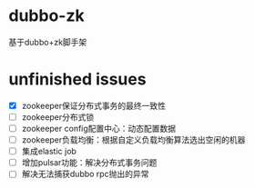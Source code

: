 # dubbo-zk
基于dubbo+zk脚手架


# unfinished issues
- [x] zookeeper保证分布式事务的最终一致性
- [ ] zookeeper分布式锁
- [ ] zookeeper config配置中心：动态配置数据
- [ ] zookeeper负载均衡：根据自定义负载均衡算法选出空闲的机器
- [ ] 集成elastic job
- [ ] 增加pulsar功能：解决分布式事务问题
- [ ] 解决无法捕获dubbo rpc抛出的异常
